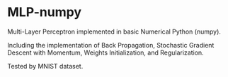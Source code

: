 # MLP-numpy
Multi-Layer Perceptron implemented in basic Numerical Python (numpy).  

Including the implementation of Back Propagation, Stochastic Gradient Descent with Momentum, Weights Initialization, and Regularization.

Tested by MNIST dataset. 
